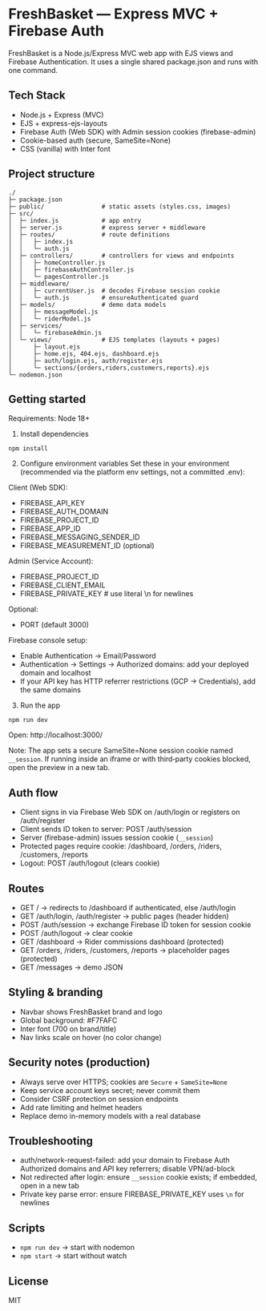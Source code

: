 # FreshBasket — Express MVC + Firebase Auth

FreshBasket is a Node.js/Express MVC web app with EJS views and Firebase Authentication. It uses a single shared package.json and runs with one command.

## Tech Stack
- Node.js + Express (MVC)
- EJS + express-ejs-layouts
- Firebase Auth (Web SDK) with Admin session cookies (firebase-admin)
- Cookie-based auth (secure, SameSite=None)
- CSS (vanilla) with Inter font

## Project structure
```
./
├─ package.json
├─ public/                # static assets (styles.css, images)
├─ src/
│  ├─ index.js            # app entry
│  ├─ server.js           # express server + middleware
│  ├─ routes/             # route definitions
│  │   ├─ index.js
│  │   └─ auth.js
│  ├─ controllers/        # controllers for views and endpoints
│  │   ├─ homeController.js
│  │   ├─ firebaseAuthController.js
│  │   └─ pagesController.js
│  ├─ middleware/
│  │   ├─ currentUser.js  # decodes Firebase session cookie
│  │   └─ auth.js         # ensureAuthenticated guard
│  ├─ models/             # demo data models
│  │   ├─ messageModel.js
│  │   └─ riderModel.js
│  ├─ services/
│  │   └─ firebaseAdmin.js
│  └─ views/              # EJS templates (layouts + pages)
│      ├─ layout.ejs
│      ├─ home.ejs, 404.ejs, dashboard.ejs
│      ├─ auth/login.ejs, auth/register.ejs
│      └─ sections/{orders,riders,customers,reports}.ejs
└─ nodemon.json
```

## Getting started
Requirements: Node 18+

1) Install dependencies
```
npm install
```

2) Configure environment variables
Set these in your environment (recommended via the platform env settings, not a committed .env):

Client (Web SDK):
- FIREBASE_API_KEY
- FIREBASE_AUTH_DOMAIN
- FIREBASE_PROJECT_ID
- FIREBASE_APP_ID
- FIREBASE_MESSAGING_SENDER_ID
- FIREBASE_MEASUREMENT_ID (optional)

Admin (Service Account):
- FIREBASE_PROJECT_ID
- FIREBASE_CLIENT_EMAIL
- FIREBASE_PRIVATE_KEY  # use literal \n for newlines

Optional:
- PORT (default 3000)

Firebase console setup:
- Enable Authentication → Email/Password
- Authentication → Settings → Authorized domains: add your deployed domain and localhost
- If your API key has HTTP referrer restrictions (GCP → Credentials), add the same domains

3) Run the app
```
npm run dev
```
Open: http://localhost:3000/

Note: The app sets a secure SameSite=None session cookie named `__session`. If running inside an iframe or with third‑party cookies blocked, open the preview in a new tab.

## Auth flow
- Client signs in via Firebase Web SDK on /auth/login or registers on /auth/register
- Client sends ID token to server: POST /auth/session
- Server (firebase-admin) issues session cookie (`__session`)
- Protected pages require cookie: /dashboard, /orders, /riders, /customers, /reports
- Logout: POST /auth/logout (clears cookie)

## Routes
- GET / → redirects to /dashboard if authenticated, else /auth/login
- GET /auth/login, /auth/register → public pages (header hidden)
- POST /auth/session → exchange Firebase ID token for session cookie
- POST /auth/logout → clear cookie
- GET /dashboard → Rider commissions dashboard (protected)
- GET /orders, /riders, /customers, /reports → placeholder pages (protected)
- GET /messages → demo JSON

## Styling & branding
- Navbar shows FreshBasket brand and logo
- Global background: #F7FAFC
- Inter font (700 on brand/title)
- Nav links scale on hover (no color change)

## Security notes (production)
- Always serve over HTTPS; cookies are `Secure` + `SameSite=None`
- Keep service account keys secret; never commit them
- Consider CSRF protection on session endpoints
- Add rate limiting and helmet headers
- Replace demo in-memory models with a real database

## Troubleshooting
- auth/network-request-failed: add your domain to Firebase Auth Authorized domains and API key referrers; disable VPN/ad-block
- Not redirected after login: ensure `__session` cookie exists; if embedded, open in a new tab
- Private key parse error: ensure FIREBASE_PRIVATE_KEY uses `\n` for newlines

## Scripts
- `npm run dev`  → start with nodemon
- `npm start`    → start without watch

## License
MIT
